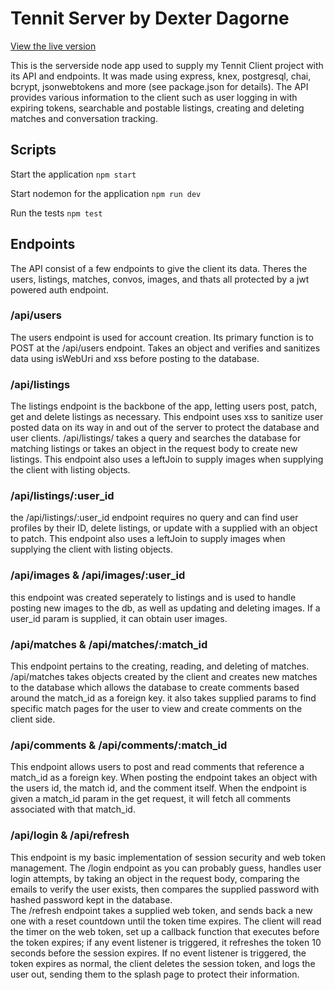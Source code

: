 # Tennit Server by Dexter Dagorne


[View the live version](tennit.djdagorne.now.sh)

This is the serverside node app used to supply my Tennit Client project with its API and endpoints. It was made using express, knex, postgresql, chai, bcrypt, jsonwebtokens and more (see package.json for details). The API provides various information to the client such as user logging in with expiring tokens, searchable and postable listings, creating and deleting matches and conversation tracking.

## Scripts

Start the application `npm start`

Start nodemon for the application `npm run dev`

Run the tests `npm test`

## Endpoints

The API consist of a few endpoints to give the client its data. Theres the users, listings, matches, convos, images, and thats all protected by a jwt powered auth endpoint.

### /api/users

The users endpoint is used for account creation. Its primary function is to POST at the /api/users endpoint. Takes an object and verifies and sanitizes data using isWebUri and xss before posting to the database.

### /api/listings

The listings endpoint is the backbone of the app, letting users post, patch, get and delete listings as necessary. This endpoint uses xss to sanitize user posted data on its way in and out of the server to protect the database and user clients.  /api/listings/ takes a query and searches the database for matching listings or takes an object in the request body to create new listings. This endpoint also uses a leftJoin to supply images when supplying the client with listing objects.

### /api/listings/:user_id

the /api/listings/:user_id endpoint requires no query and can find user profiles by their ID, delete listings, or update with a supplied with an object to patch. This endpoint also uses a leftJoin to supply images when supplying the client with listing objects.

### /api/images & /api/images/:user_id

this endpoint was created seperately to listings and is used to handle posting new images to the db, as well as updating and deleting images. If a user_id param is supplied, it can obtain user images.

### /api/matches & /api/matches/:match_id

This endpoint pertains to the creating, reading, and deleting of matches. /api/matches takes objects created by the client and creates new matches to the database which allows the database to create comments based around the match_id as a foreign key. it also takes supplied params to find specific match pages for the user to view and create comments on the client side.

### /api/comments & /api/comments/:match_id

This endpoint allows users to post and read comments that reference a match_id as a foreign key. When posting the endpoint takes an object with the users id, the match id, and the comment itself. When the endpoint is given a match_id param in the get request, it will fetch all comments associated with that match_id.

### /api/login & /api/refresh

This endpoint is my basic implementation of session security and web token management. The /login endpoint as you can probably guess, handles user login attempts, by taking an object in the request body, comparing the emails to verify the user exists, then compares the supplied password with hashed password kept in the database.  
The /refresh endpoint takes a supplied web token, and sends back a new one with a reset countdown until the token time expires. The client will read the timer on the web token, set up a callback function that executes before the token expires; if any event listener is triggered, it refreshes the token 10 seconds before the session expires. If no event listener is triggered, the token expires as normal, the client deletes the session token, and logs the user out, sending them to the splash page to protect their information.
